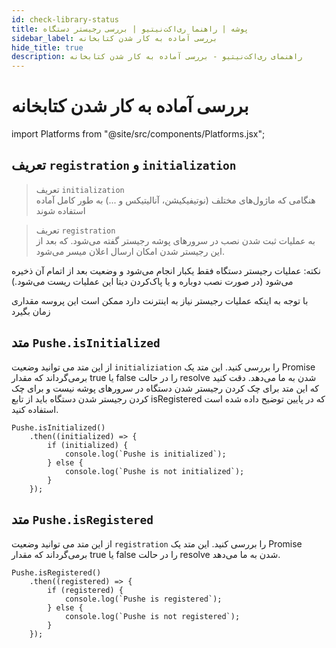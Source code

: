 ```yaml
---
id: check-library-status
title: پوشه | راهنما ری‌اکت‌نیتیو | بررسی رجیستر دستگاه
sidebar_label: بررسی آماده به کار شدن کتابخانه 
hide_title: true
description: راهنمای ری‌اکت‌نیتیو - بررسی آماده به کار شدن کتابخانه
---
```


# بررسی آماده به کار شدن کتابخانه 

import Platforms from "@site/src/components/Platforms.jsx";

## تعریف ```registration``` و ```initialization```

> تعریف ‍‍‍```initialization```     
هنگامی که ماژول‌های مختلف (نوتیفیکیشن، آنالیتیکس و ...) به طور کامل آماده استفاده شوند

> تعریف ```registration```    
به عملیات ثبت شدن نصب در سرور‌های پوشه رجیستر گفته می‌شود. که بعد از این رجیستر شدن امکان ارسال اعلان میسر می‌شود.


نکته: عملیات رجیستر دستگاه فقط یکبار انجام می‌شود و وضعیت بعد از اتمام آن ذخیره می‌شود (در صورت نصب دوباره و یا پاک‌کردن دیتا این عملیات ریست می‌شود.)

با توجه به اینکه عملیات رجیستر نیاز به اینترنت دارد ممکن است این پروسه مقداری زمان بگیرد

## متد ```Pushe.isInitialized``` 

<Platforms android/>

از این متد می توانید وضعیت ```initializiation``` را بررسی کنید.
این متد یک Promise بر‌می‌گرداند که مقدار true یا false را در حالت resolve شدن به ما می‌دهد.
دقت کنید که این متد برای چک کردن رجیستر شدن دستگاه در سرورهای پوشه نیست و برای چک کردن رجیستر شدن دستگاه باید از تابع isRegistered که در پایین توضیح داده شده است استفاده کنید.

```
Pushe.isInitialized()
    .then((initialized) => {
        if (initialized) {
            console.log(`Pushe is initialized`);
        } else {
            console.log(`Pushe is not initialized`);
        }
    });
```

## متد ```Pushe.isRegistered```

<Platforms android ios/>

از این متد می توانید وضعیت ```registration``` را بررسی کنید.
این متد یک Promise بر‌می‌گرداند که مقدار true یا false را در حالت resolve شدن به ما می‌دهد.

```
Pushe.isRegistered()
    .then((registered) => {
        if (registered) {
            console.log(`Pushe is registered`);
        } else {
            console.log(`Pushe is not registered`);
        }
    });
```
